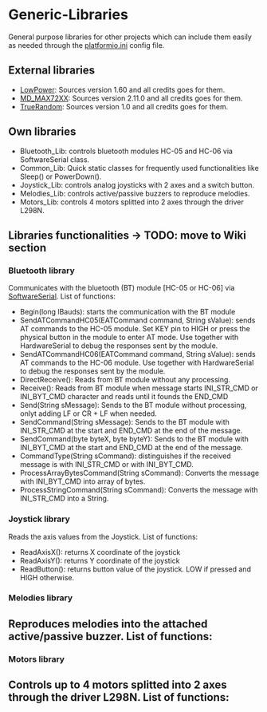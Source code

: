 # Generic-Libraries
General purpose libraries for other projects which can include them easily as needed through the [platformio.ini](http://docs.platformio.org/en/latest/projectconf.html) config file.

## External libraries
- [LowPower](https://github.com/rocketscream/Low-Power): Sources version 1.60 and all credits goes for them.
- [MD_MAX72XX](https://github.com/MajicDesigns/MD_MAX72XX): Sources version 2.11.0 and all credits goes for them.
- [TrueRandom](https://github.com/sirleech/TrueRandom): Sources version 1.0 and all credits goes for them.

## Own libraries
- Bluetooth_Lib: controls bluetooth modules HC-05 and HC-06 via SoftwareSerial class.
- Common_Lib: Quick static classes for frequently used functionalities like Sleep() or PowerDown().
- Joystick_Lib: controls analog joysticks with 2 axes and a switch button.
- Melodies_Lib: controls active/passive buzzers to reproduce melodies.
- Motors_Lib: controls 4 motors splitted into 2 axes through the driver L298N.

## Libraries functionalities -> TODO: move to Wiki section
### Bluetooth library
Communicates with the bluetooth (BT) module [HC-05 or HC-06] via [SoftwareSerial](https://www.arduino.cc/en/Reference/SoftwareSerial). List of functions:
- Begin(long lBauds): starts the communication with the BT module
- SendATCommandHC05(EATCommand command, String sValue): sends AT commands to the HC-05 module. Set KEY pin to HIGH or press the physical button in the module to enter AT mode. Use together with HardwareSerial to debug the responses sent by the module.
- SendATCommandHC06(EATCommand command, String sValue): sends AT commands to the HC-06 module. Use together with HardwareSerial to debug the responses sent by the module.
- DirectReceive(): Reads from BT module without any processing.
- Receive(): Reads from BT module when message starts INI_STR_CMD or INI_BYT_CMD character and reads until it founds the END_CMD
- Send(String sMessage): Sends to the BT module without processing, onlyt adding LF or CR + LF when needed.
- SendCommand(String sMessage): Sends to the BT module with INI_STR_CMD at the start and END_CMD at the end of the message.
- SendCommand(byte byteX, byte byteY): Sends to the BT module with INI_BYT_CMD at the start and END_CMD at the end of the message.
- CommandType(String sCommand): distinguishes if the received message is with INI_STR_CMD or with INI_BYT_CMD.
- ProcessArrayBytesCommand(String sCommand): Converts the message with INI_BYT_CMD into array of bytes.
- ProcessStringCommand(String sCommand): Converts the message with INI_STR_CMD into a String.

### Joystick library
Reads the axis values from the Joystick. List of functions:
- ReadAxisX(): returns X coordinate of the joystick
- ReadAxisY(): returns Y coordinate of the joystick
- ReadButton(): returns button value of the joystick. LOW if pressed and HIGH otherwise.

### Melodies library
Reproduces melodies into the attached active/passive buzzer. List of functions:
- 

### Motors library
Controls up to 4 motors splitted into 2 axes through the driver L298N. List of functions:
- 